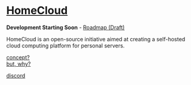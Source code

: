 # [HomeCloud](https://homecloud.suryansh.one)

**Development Starting Soon** - [Roadmap (Draft)](https://github.com/users/drk1rd/projects/4)

HomeCloud is an open-source initiative aimed at creating a self-hosted cloud computing platform for personal servers.

[concept?](https://homecloud.suryansh.one/Project%20Concept_%20_HomeCloud_.pdf)  
[but, why?](https://homecloud.suryansh.one/but,%20why_.pdf)

[discord](https://discord.gg/pemra9uaC9)
